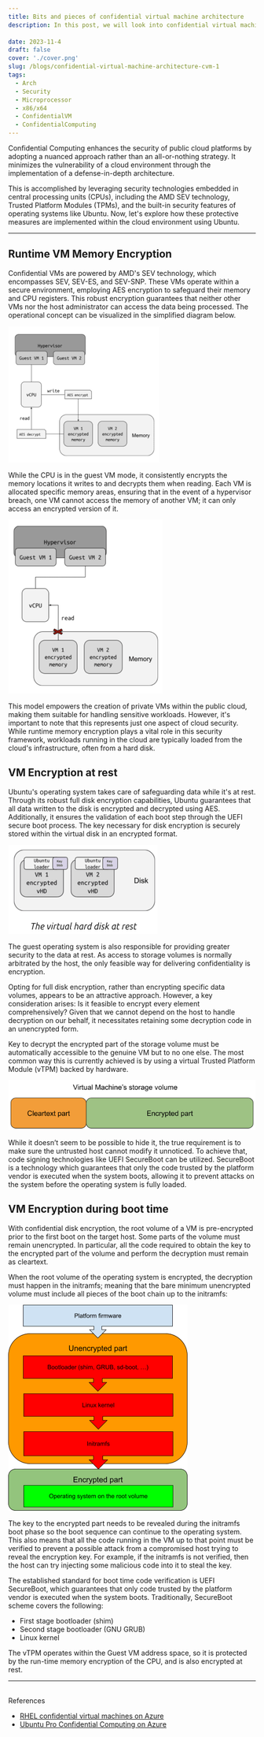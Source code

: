 ```yaml
---
title: Bits and pieces of confidential virtual machine architecture
description: In this post, we will look into confidential virtual machines (CVMs) and its core building blocks.

date: 2023-11-4
draft: false
cover: './cover.png'
slug: /blogs/confidential-virtual-machine-architecture-cvm-1
tags:
  - Arch
  - Security
  - Microprocessor
  - x86/x64
  - ConfidentialVM
  - ConfidentialComputing
---
```


Confidential Computing enhances the security of public cloud platforms by adopting a nuanced approach rather than an all-or-nothing strategy. It minimizes the vulnerability of a cloud environment through the implementation of a defense-in-depth architecture.

This is accomplished by leveraging security technologies embedded in central processing units (CPUs), including the AMD SEV technology, Trusted Platform Modules (TPMs), and the built-in security features of operating systems like Ubuntu. Now, let's explore how these protective measures are implemented within the cloud environment using Ubuntu.

---

## Runtime VM Memory Encryption

Confidential VMs are powered by AMD's SEV technology, which encompasses SEV, SEV-ES, and SEV-SNP. These VMs operate within a secure environment, employing AES encryption to safeguard their memory and CPU registers. This robust encryption guarantees that neither other VMs nor the host administrator can access the data being processed. The operational concept can be visualized in the simplified diagram below.

![](hv1.png)

While the CPU is in the guest VM mode, it consistently encrypts the memory locations it writes to and decrypts them when reading. Each VM is allocated specific memory areas, ensuring that in the event of a hypervisor breach, one VM cannot access the memory of another VM; it can only access an encrypted version of it.

![](hv2.png)

This model empowers the creation of private VMs within the public cloud, making them suitable for handling sensitive workloads. However, it's important to note that this represents just one aspect of cloud security. While runtime memory encryption plays a vital role in this security framework, workloads running in the cloud are typically loaded from the cloud's infrastructure, often from a hard disk.

## VM Encryption at rest

Ubuntu's operating system takes care of safeguarding data while it's at rest. Through its robust full disk encryption capabilities, Ubuntu guarantees that all data written to the disk is encrypted and decrypted using AES. Additionally, it ensures the validation of each boot step through the UEFI secure boot process. The key necessary for disk encryption is securely stored within the virtual disk in an encrypted format.

![](disk-enc.png)

The guest operating system is also responsible for providing greater security to the data at rest. As access to storage volumes is normally arbitrated by the host, the only feasible way for delivering confidentiality is encryption.

Opting for full disk encryption, rather than encrypting specific data volumes, appears to be an attractive approach. However, a key consideration arises: Is it feasible to encrypt every element comprehensively? Given that we cannot depend on the host to handle decryption on our behalf, it necessitates retaining some decryption code in an unencrypted form.

Key to decrypt the encrypted part of the storage volume must be automatically accessible to the genuine VM but to no one else. The most common way this is currently achieved is by using a virtual Trusted Platform Module (vTPM) backed by hardware.

![](disk-enc2.png)

While it doesn’t seem to be possible to hide it, the true requirement is to make sure the untrusted host cannot modify it unnoticed. To achieve that, code signing technologies like UEFI SecureBoot can be utilized. SecureBoot is a technology which guarantees that only the code trusted by the platform vendor is executed when the system boots, allowing it to prevent attacks on the system before the operating system is fully loaded.

## VM Encryption during boot time

With confidential disk encryption, the root volume of a VM is pre-encrypted prior to the first boot on the target host. Some parts of the volume must remain unencrypted. In particular, all the code required to obtain the key to the encrypted part of the volume and perform the decryption must remain as cleartext.

When the root volume of the operating system is encrypted, the decryption must happen in the initramfs; meaning that the bare minimum unencrypted volume must include all pieces of the boot chain up to the initramfs:

![](boot-w.png)

The key to the encrypted part needs to be revealed during the initramfs boot phase so the boot sequence can continue to the operating system. This also means that all the code running in the VM up to that point must be verified to prevent a possible attack from a compromised host trying to reveal the encryption key. For example, if the initramfs is not verified, then the host can try injecting some malicious code into it to steal the key.

The established standard for boot time code verification is UEFI SecureBoot, which guarantees that only code trusted by the platform vendor is executed when the system boots. Traditionally, SecureBoot scheme covers the following:

- First stage bootloader (shim)
- Second stage bootloader (GNU GRUB)
- Linux kernel

The vTPM operates within the Guest VM address space, so it is protected by the run-time memory encryption of the CPU, and is also encrypted at rest.

---

<br />
References

- [RHEL confidential virtual machines on Azure](https://www.redhat.com/en/blog/rhel-confidential-virtual-machines-azure-technical-deep-dive)
- [Ubuntu Pro Confidential Computing on Azure](https://ubuntu.com/blog/how-we-designed-ubuntu-pro-for-confidential-computing-on-azure)
